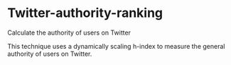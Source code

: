 # Twitter-authority-ranking
Calculate the authority of users on Twitter

This technique uses a dynamically scaling h-index to measure the general authority of users on Twitter.
